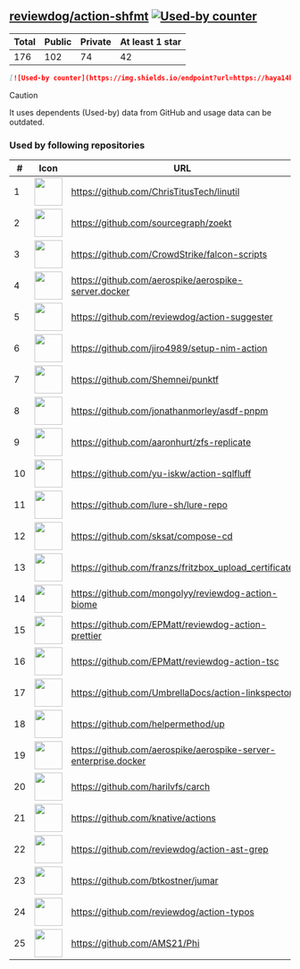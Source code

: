 





## [reviewdog/action-shfmt](https://github.com/reviewdog/action-shfmt) [![Used-by counter](https://img.shields.io/endpoint?url=https://haya14busa.github.io/github-used-by/data/reviewdog/action-shfmt/shieldsio.json)](https://github.com/haya14busa/github-used-by/tree/main/repo/reviewdog/action-shfmt)

| Total | Public | Private | At least 1 star
| ----- | ------ | ------- | ---------------
| 176 | 102 | 74 | 42 |

```md
[![Used-by counter](https://img.shields.io/endpoint?url=https://haya14busa.github.io/github-used-by/data/reviewdog/action-shfmt/shieldsio.json)](https://github.com/haya14busa/github-used-by/tree/main/repo/reviewdog/action-shfmt)
```

> [!CAUTION]
> It uses dependents (Used-by) data from GitHub and usage data can be outdated.

### Used by following repositories

| # | Icon | URL | Stars |
| -- | -- | -- | -- | 
|1|<img src="https://github.com/ChrisTitusTech.png" width=50 height=50>|https://github.com/ChrisTitusTech/linutil|3096|
|2|<img src="https://github.com/sourcegraph.png" width=50 height=50>|https://github.com/sourcegraph/zoekt|822|
|3|<img src="https://github.com/CrowdStrike.png" width=50 height=50>|https://github.com/CrowdStrike/falcon-scripts|160|
|4|<img src="https://github.com/aerospike.png" width=50 height=50>|https://github.com/aerospike/aerospike-server.docker|141|
|5|<img src="https://github.com/reviewdog.png" width=50 height=50>|https://github.com/reviewdog/action-suggester|110|
|6|<img src="https://github.com/jiro4989.png" width=50 height=50>|https://github.com/jiro4989/setup-nim-action|107|
|7|<img src="https://github.com/Shemnei.png" width=50 height=50>|https://github.com/Shemnei/punktf|98|
|8|<img src="https://github.com/jonathanmorley.png" width=50 height=50>|https://github.com/jonathanmorley/asdf-pnpm|74|
|9|<img src="https://github.com/aaronhurt.png" width=50 height=50>|https://github.com/aaronhurt/zfs-replicate|73|
|10|<img src="https://github.com/yu-iskw.png" width=50 height=50>|https://github.com/yu-iskw/action-sqlfluff|69|
|11|<img src="https://github.com/lure-sh.png" width=50 height=50>|https://github.com/lure-sh/lure-repo|55|
|12|<img src="https://github.com/sksat.png" width=50 height=50>|https://github.com/sksat/compose-cd|44|
|13|<img src="https://github.com/franzs.png" width=50 height=50>|https://github.com/franzs/fritzbox_upload_certificate|42|
|14|<img src="https://github.com/mongolyy.png" width=50 height=50>|https://github.com/mongolyy/reviewdog-action-biome|40|
|15|<img src="https://github.com/EPMatt.png" width=50 height=50>|https://github.com/EPMatt/reviewdog-action-prettier|23|
|16|<img src="https://github.com/EPMatt.png" width=50 height=50>|https://github.com/EPMatt/reviewdog-action-tsc|22|
|17|<img src="https://github.com/UmbrellaDocs.png" width=50 height=50>|https://github.com/UmbrellaDocs/action-linkspector|17|
|18|<img src="https://github.com/helpermethod.png" width=50 height=50>|https://github.com/helpermethod/up|16|
|19|<img src="https://github.com/aerospike.png" width=50 height=50>|https://github.com/aerospike/aerospike-server-enterprise.docker|15|
|20|<img src="https://github.com/harilvfs.png" width=50 height=50>|https://github.com/harilvfs/carch|12|
|21|<img src="https://github.com/knative.png" width=50 height=50>|https://github.com/knative/actions|12|
|22|<img src="https://github.com/reviewdog.png" width=50 height=50>|https://github.com/reviewdog/action-ast-grep|7|
|23|<img src="https://github.com/btkostner.png" width=50 height=50>|https://github.com/btkostner/jumar|6|
|24|<img src="https://github.com/reviewdog.png" width=50 height=50>|https://github.com/reviewdog/action-typos|5|
|25|<img src="https://github.com/AMS21.png" width=50 height=50>|https://github.com/AMS21/Phi|5|
